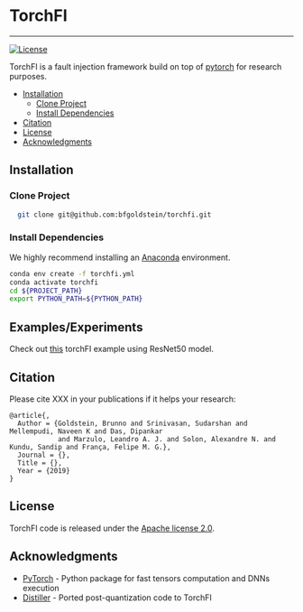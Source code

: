 # TorchFI
--------------------------------------------------------------------------------
[![License](https://img.shields.io/badge/License-Apache%202.0-blue.svg)](https://github.com/bfgoldstein/torchfi/LICENSE)

TorchFI is a fault injection framework build on top of [pytorch](https://pytorch.org/) for research purposes.

- [Installation](#installation)
  - [Clone Project](#clone-project)
  - [Install Dependencies](#install-dependencies)
- [Citation](#citation)
- [License](#license)
- [Acknowledgments](#acknowledgments)

## Installation

### Clone Project

  ```bash
    git clone git@github.com:bfgoldstein/torchfi.git
  ```

### Install Dependencies

We highly recommend installing an [Anaconda](https://www.continuum.io/downloads) environment.

  ```bash
  conda env create -f torchfi.yml
  conda activate torchfi
  cd ${PROJECT_PATH}
  export PYTHON_PATH=${PYTHON_PATH}
  ```

## Examples/Experiments

Check out [this](https://github.com/bfgoldstein/torchfi/tree/master/experiments) torchFI example using ResNet50 model.

## Citation

Please cite XXX in your publications if it helps your research:

    @article{,
      Author = {Goldstein, Brunno and Srinivasan, Sudarshan and Mellempudi, Naveen K and Das, Dipankar 
                and Marzulo, Leandro A. J. and Solon, Alexandre N. and Kundu, Sandip and França, Felipe M. G.},
      Journal = {},
      Title = {},
      Year = {2019}
    }

## License

TorchFI code is released under the [Apache license 2.0](https://github.com/bfgoldstein/torchfi/LICENSE).

## Acknowledgments

- [PyTorch](https://github.com/pytorch/pytorch) - Python package for fast tensors computation and DNNs execution
- [Distiller](https://github.com/NervanaSystems/distiller) - Ported post-quantization code to TorchFI